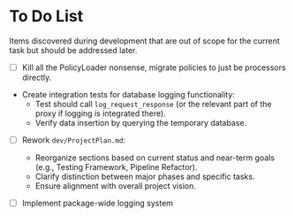 # To Do List

Items discovered during development that are out of scope for the current task but should be addressed later.

- [ ] Kill all the PolicyLoader nonsense, migrate policies to just be processors directly.

- Create integration tests for database logging functionality:
  - Test should call `log_request_response` (or the relevant part of the proxy if logging is integrated there).
  - Verify data insertion by querying the temporary database.

- [ ] Rework `dev/ProjectPlan.md`:
    - Reorganize sections based on current status and near-term goals (e.g., Testing Framework, Pipeline Refactor).
    - Clarify distinction between major phases and specific tasks.
    - Ensure alignment with overall project vision.

- [ ] Implement package-wide logging system